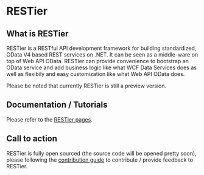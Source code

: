 RESTier
===============

## What is RESTier
RESTier is a RESTful API development framework for building standardized, OData V4 based REST services on .NET. It can be seen as a middle-ware on top of Web API OData. RESTier can provide convenience to bootstrap an OData service and add business logic like what WCF Data Services does as well as flexibily and easy customization like what Web API OData does.

Please be noted that currently RESTier is still a preview version.

## Documentation / Tutorials

Please refer to the [RESTier pages](http://odata.github.io/RESTier/).

## Call to action

RESTier is fully open sourced (the source code will be opened pretty soon), please following the [contribution guide](https://github.com/OData/RESTier/wiki/Contribute-to-RESTier) to contribute / provide feedback to RESTier. 
